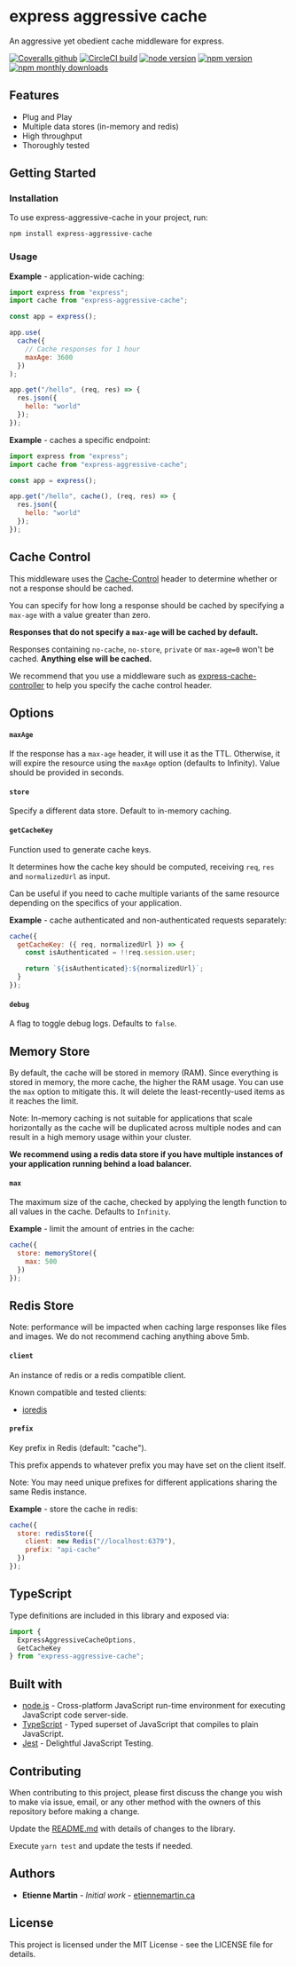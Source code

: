 # express aggressive cache

An aggressive yet obedient cache middleware for express.

[![Coveralls github](https://img.shields.io/coveralls/github/etienne-martin/express-aggressive-cache.svg)](https://coveralls.io/github/etienne-martin/express-aggressive-cache)
[![CircleCI build](https://img.shields.io/circleci/project/github/etienne-martin/express-aggressive-cache.svg)](https://circleci.com/gh/etienne-martin/express-aggressive-cache)
[![node version](https://img.shields.io/node/v/express-aggressive-cache.svg)](https://www.npmjs.com/package/express-aggressive-cache)
[![npm version](https://img.shields.io/npm/v/express-aggressive-cache.svg)](https://www.npmjs.com/package/express-aggressive-cache)
[![npm monthly downloads](https://img.shields.io/npm/dm/express-aggressive-cache.svg)](https://www.npmjs.com/package/express-aggressive-cache)

## Features

- Plug and Play
- Multiple data stores (in-memory and redis)
- High throughput
- Thoroughly tested

## Getting Started

### Installation

To use express-aggressive-cache in your project, run:

```bash
npm install express-aggressive-cache
```

### Usage

**Example** - application-wide caching:

```javascript
import express from "express";
import cache from "express-aggressive-cache";

const app = express();

app.use(
  cache({
    // Cache responses for 1 hour
    maxAge: 3600
  })
);

app.get("/hello", (req, res) => {
  res.json({
    hello: "world"
  });
});
```

**Example** - caches a specific endpoint:

```javascript
import express from "express";
import cache from "express-aggressive-cache";

const app = express();

app.get("/hello", cache(), (req, res) => {
  res.json({
    hello: "world"
  });
});
```

## Cache Control

This middleware uses the [Cache-Control](https://developer.mozilla.org/en-US/docs/Web/HTTP/Headers/Cache-Control) header to determine whether or not a response should be cached.

You can specify for how long a response should be cached by specifying a `max-age` with a value greater than zero.

**Responses that do not specify a `max-age` will be cached by default.**

Responses containing `no-cache`, `no-store`, `private` or `max-age=0` won't be cached. **Anything else will be cached.**

We recommend that you use a middleware such as [express-cache-controller](https://www.npmjs.com/package/express-cache-controller) to help you specify the cache control header.

## Options

#### `maxAge`

If the response has a `max-age` header, it will use it as the TTL. Otherwise, it will expire the resource using the `maxAge` option (defaults to Infinity). Value should be provided in seconds.

#### `store`

Specify a different data store. Default to in-memory caching.

#### `getCacheKey`

Function used to generate cache keys.

It determines how the cache key should be computed, receiving `req`, `res` and `normalizedUrl` as input.

Can be useful if you need to cache multiple variants of the same resource depending on the specifics of your application.

**Example** - cache authenticated and non-authenticated requests separately:

```javascript
cache({
  getCacheKey: ({ req, normalizedUrl }) => {
    const isAuthenticated = !!req.session.user;

    return `${isAuthenticated}:${normalizedUrl}`;
  }
});
```

#### `debug`

A flag to toggle debug logs. Defaults to `false`.

## Memory Store

By default, the cache will be stored in memory (RAM). Since everything is stored in memory, the more cache, the higher the RAM usage. You can use the `max` option to mitigate this. It will delete the least-recently-used items as it reaches the limit.

Note: In-memory caching is not suitable for applications that scale horizontally as the cache will be duplicated across multiple nodes and can result in a high memory usage within your cluster.

**We recommend using a redis data store if you have multiple instances of your application running behind a load balancer.**

#### `max`

The maximum size of the cache, checked by applying the length function to all values in the cache. Defaults to `Infinity`.

**Example** - limit the amount of entries in the cache:

```javascript
cache({
  store: memoryStore({
    max: 500
  })
});
```

## Redis Store

Note: performance will be impacted when caching large responses like files and images. We do not recommend caching anything above 5mb.

#### `client`

An instance of redis or a redis compatible client.

Known compatible and tested clients:

- [ioredis](https://www.npmjs.com/package/ioredis)

#### `prefix`

Key prefix in Redis (default: "cache").

This prefix appends to whatever prefix you may have set on the client itself.

Note: You may need unique prefixes for different applications sharing the same Redis instance.

**Example** - store the cache in redis:

```javascript
cache({
  store: redisStore({
    client: new Redis("//localhost:6379"),
    prefix: "api-cache"
  })
});
```

## TypeScript

Type definitions are included in this library and exposed via:

```typescript
import {
  ExpressAggressiveCacheOptions,
  GetCacheKey
} from "express-aggressive-cache";
```

## Built with

- [node.js](https://nodejs.org/en/) - Cross-platform JavaScript run-time environment for executing JavaScript code server-side.
- [TypeScript](https://www.typescriptlang.org/) - Typed superset of JavaScript that compiles to plain JavaScript.
- [Jest](https://facebook.github.io/jest/) - Delightful JavaScript Testing.

## Contributing

When contributing to this project, please first discuss the change you wish to make via issue, email, or any other method with the owners of this repository before making a change.

Update the [README.md](https://github.com/etienne-martin/express-aggressive-cache/blob/master/README.md) with details of changes to the library.

Execute `yarn test` and update the tests if needed.

## Authors

- **Etienne Martin** - _Initial work_ - [etiennemartin.ca](http://etiennemartin.ca/)

## License

This project is licensed under the MIT License - see the LICENSE file for details.
